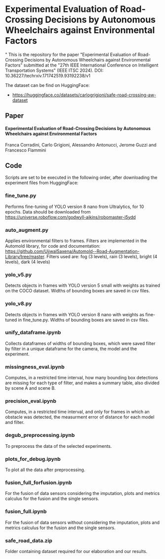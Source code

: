 # Experimental Evaluation of Road-Crossing Decisions by Autonomous Wheelchairs against Environmental Factors
"
This is the repository for the paper "Experimental Evaluation of Road-Crossing Decisions by Autonomous Wheelchairs against Environmental Factors" submitted at the "27th IEEE International Conference on Intelligent Transportation Systems" (IEEE ITSC 2024).
DOI: 10.36227/techrxiv.171742519.93192238/v1

The dataset can be find on HuggingFace:
- https://huggingface.co/datasets/carlogrigioni/safe-road-crossing-aw-dataset


## Paper
#### Experimental Evaluation of Road-Crossing Decisions by Autonomous Wheelchairs against Environmental Factors
Franca Corradini, Carlo Grigioni, Alessandro Antonucci, Jerome Guzzi and Francesco Flammini

## Code
Scripts are set to be executed in the following order, after downloading the experiment files from HuggingFace:

### fine_tune.py
Performs fine-tuning of YOLO version 8 nano from Ultralytics, for 10 epochs. Data should be downloaded from https://universe.roboflow.com/godwyll-aikins/robomaster-i5ydd

### auto_augment.py
Applies environmental filters to frames. Filters are implemented in the Automold library, for code and documentation: https://github.com/UjjwalSaxena/Automold--Road-Augmentation-Library/tree/master. Filters used are: fog (3 levels), rain (3 levels), bright (4 levels), dark (4 levels)

### yolo_v5.py
Detects objects in frames with YOLO version 5 small with weights as trained on the COCO dataset. Widths of bounding boxes are saved in csv files.

### yolo_v8.py
Detects objects in frames with YOLO version 8 nano with weights as fine-tuned in fine_tune.py. Widths of bounding boxes are saved in csv files.

### unify_dataframe.ipynb
Collects dataframes of widths of bounding boxes, which were saved filter by filter in a unique dataframe for the camera, the model and the experiment.

### missingness_eval.ipynb
Computes, in a restricted time interval, how many bounding box detections are missing for each type of filter, and makes a summary table, also divided by scene A and scene B.

### precision_eval.ipynb
Computes, in a restricted time interval, and only for frames in which an obstacle was detected, the measurment error of distance for each model and filter.

### degub_preprocessing.ipynb 
To preprocess the data of the selected experiments. 

### plots_for_debug.ipynb
To plot all the data after preprocessing.

### fusion_full_forfusion.ipynb
For the fusion of data sensors considering the imputation, plots and metrics calculus for the fusion and the single sensors. 

### fusion_full.ipynb
For the fusion of data sensors without considering the imputation, plots and metrics calculus for the fusion and the single sensors. 

### safe_road_data.zip
Folder containing dataset required for our elaboration and our results.
